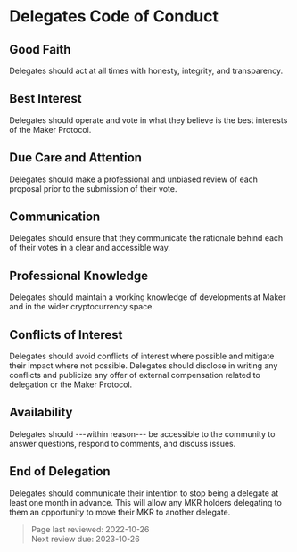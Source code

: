 # Delegates Code of Conduct

## Good Faith

Delegates should act at all times with honesty, integrity, and transparency.

## Best Interest

Delegates should operate and vote in what they believe is the best interests of the Maker Protocol.

## Due Care and Attention

Delegates should make a professional and unbiased review of each proposal prior to the submission of their vote.

## Communication

Delegates should ensure that they communicate the rationale behind each of their votes in a clear and accessible way.

## Professional Knowledge

Delegates should maintain a working knowledge of developments at Maker and in the wider cryptocurrency space.

## Conflicts of Interest

Delegates should avoid conflicts of interest where possible and mitigate their impact where not possible. Delegates should disclose in writing any conflicts and publicize any offer of external compensation related to delegation or the Maker Protocol.

## Availability

Delegates should ---within reason--- be accessible to the community to answer questions, respond to comments, and discuss issues.

## End of Delegation

Delegates should communicate their intention to stop being a delegate at least one month in advance. This will allow any MKR holders delegating to them an opportunity to move their MKR to another delegate.

>Page last reviewed: 2022-10-26  
>Next review due: 2023-10-26  